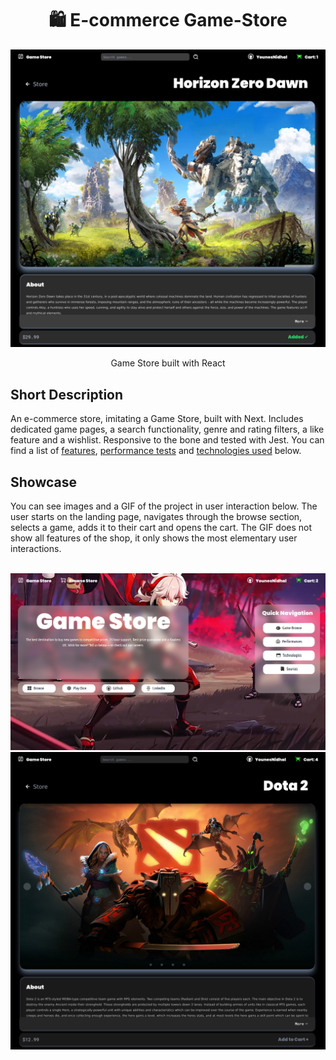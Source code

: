 <h1 align="center">🛍️ E-commerce Game-Store</h1>

![](/public/preview.png)

<p align="center">
  Game Store built with React
</p>

## Short Description

An e-commerce store, imitating a Game Store, built with Next. Includes dedicated game pages, a search functionality, genre and rating filters, a like feature and a wishlist. Responsive to the bone and tested with Jest. You can find a list of [features](#features), [performance tests](#performance) and [technologies used](#technologies-used) below.

## Showcase

You can see images and a GIF of the project in user interaction below. The user starts on the landing page, navigates through the browse section, selects a game, adds it to their cart and opens the cart. The GIF does not show all features of the shop, it only shows the most elementary user interactions. <br /> <br />

![](/public/acceuil.png)
![](/public/preview2.png)
